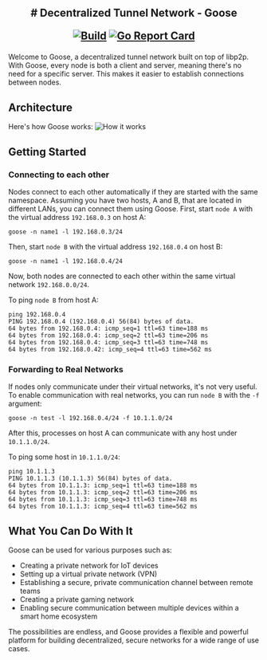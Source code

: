 

<!-- ABOUT THE PROJECT -->
<h2 align="center">
# Decentralized Tunnel Network - Goose

[![Build](https://github.com/nickjfree/goose/actions/workflows/build.yml/badge.svg)](https://github.com/nickjfree/goose/actions/workflows/build.yml/badge.svg)
[![Go Report Card](https://goreportcard.com/badge/github.com/nickjfree/goose)](https://goreportcard.com/report/github.com/nickjfree/goose)

</h2>

Welcome to Goose, a decentralized tunnel network built on top of libp2p. With Goose, every node is both a client and server, meaning there's no need for a specific server. This makes it easier to establish connections between nodes.
  
    


## Architecture
Here's how Goose works:
![How it works][arch]

<!-- GETTING STARTED -->
## Getting Started

### Connecting to each other

Nodes connect to each other automatically if they are started with the same namespace. Assuming you have two hosts, A and B, that are located in different LANs, you can connect them using Goose. First, start `node A` with the virtual address `192.168.0.3` on host A:

```
goose -n name1 -l 192.168.0.3/24
```
Then, start `node B` with the virtual address `192.168.0.4` on host B:
```
goose -n name1 -l 192.168.0.4/24
```

Now, both nodes are connected to each other within the same virtual network `192.168.0.0/24`.

To ping `node B` from host A:
```
ping 192.168.0.4
PING 192.168.0.4 (192.168.0.4) 56(84) bytes of data.
64 bytes from 192.168.0.4: icmp_seq=1 ttl=63 time=188 ms
64 bytes from 192.168.0.4: icmp_seq=2 ttl=63 time=206 ms
64 bytes from 192.168.0.4: icmp_seq=3 ttl=63 time=748 ms
64 bytes from 192.168.0.42: icmp_seq=4 ttl=63 time=562 ms
```

### Forwarding to Real Networks

If nodes only communicate under their virtual networks, it's not very useful. To enable communication with real networks, you can run `node B` with the `-f` argument:

```
goose -n test -l 192.168.0.4/24 -f 10.1.1.0/24
```
After this, processes on host A can communicate with any host under `10.1.1.0/24`.

To ping some host  in `10.1.1.0/24`:
```
ping 10.1.1.3
PING 10.1.1.3 (10.1.1.3) 56(84) bytes of data.
64 bytes from 10.1.1.3: icmp_seq=1 ttl=63 time=188 ms
64 bytes from 10.1.1.3: icmp_seq=2 ttl=63 time=206 ms
64 bytes from 10.1.1.3: icmp_seq=3 ttl=63 time=748 ms
64 bytes from 10.1.1.3: icmp_seq=4 ttl=63 time=562 ms
```
[arch]: images/arch.png

## What You Can Do With It

Goose can be used for various purposes such as:

-   Creating a private network for IoT devices
-   Setting up a virtual private network (VPN)
-   Establishing a secure, private communication channel between remote teams
-   Creating a private gaming network
-   Enabling secure communication between multiple devices within a smart home ecosystem


The possibilities are endless, and Goose provides a flexible and powerful platform for building decentralized, secure networks for a wide range of use cases.

